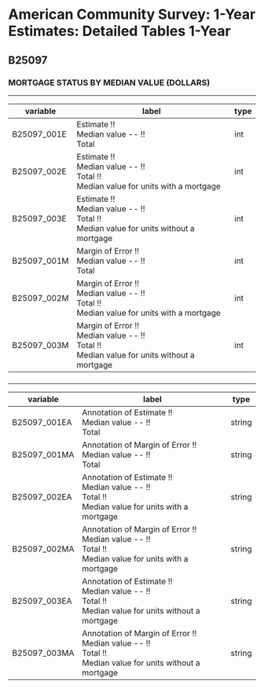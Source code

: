 # American Community Survey: 1-Year Estimates: Detailed Tables 1-Year

## B25097

### MORTGAGE STATUS BY MEDIAN VALUE (DOLLARS)

___

| variable | label | type |
| ----- | ----- | ----- |
| B25097_001E | Estimate !!<br>Median value -- !!<br>Total | int |
| B25097_002E | Estimate !!<br>Median value -- !!<br>Total !!<br>Median value for units with a mortgage | int |
| B25097_003E | Estimate !!<br>Median value -- !!<br>Total !!<br>Median value for units without a mortgage | int |
| B25097_001M | Margin of Error !!<br>Median value -- !!<br>Total | int |
| B25097_002M | Margin of Error !!<br>Median value -- !!<br>Total !!<br>Median value for units with a mortgage | int |
| B25097_003M | Margin of Error !!<br>Median value -- !!<br>Total !!<br>Median value for units without a mortgage | int |
### 

___

| variable | label | type |
| ----- | ----- | ----- |
| B25097_001EA | Annotation of Estimate !!<br>Median value -- !!<br>Total | string |
| B25097_001MA | Annotation of Margin of Error !!<br>Median value -- !!<br>Total | string |
| B25097_002EA | Annotation of Estimate !!<br>Median value -- !!<br>Total !!<br>Median value for units with a mortgage | string |
| B25097_002MA | Annotation of Margin of Error !!<br>Median value -- !!<br>Total !!<br>Median value for units with a mortgage | string |
| B25097_003EA | Annotation of Estimate !!<br>Median value -- !!<br>Total !!<br>Median value for units without a mortgage | string |
| B25097_003MA | Annotation of Margin of Error !!<br>Median value -- !!<br>Total !!<br>Median value for units without a mortgage | string |

